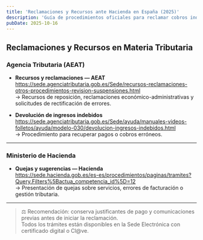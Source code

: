 ```yaml
---
title: 'Reclamaciones y Recursos ante Hacienda en España (2025)'
description: 'Guía de procedimientos oficiales para reclamar cobros indebidos, errores tributarios y otros conflictos fiscales ante la Agencia Tributaria y el Ministerio de Hacienda.'
pubDate: 2025-10-16
---
```


## Reclamaciones y Recursos en Materia Tributaria

### Agencia Tributaria (AEAT)

- **Recursos y reclamaciones — AEAT**  
  https://sede.agenciatributaria.gob.es/Sede/recursos-reclamaciones-otros-procedimientos-revision-suspensiones.html  
  → Recursos de reposición, reclamaciones económico-administrativas y solicitudes de rectificación de errores.

- **Devolución de ingresos indebidos**  
  https://sede.agenciatributaria.gob.es/Sede/ayuda/manuales-videos-folletos/ayuda/modelo-030/devolucion-ingresos-indebidos.html  
  → Procedimiento para recuperar pagos o cobros erróneos.

---

### Ministerio de Hacienda

- **Quejas y sugerencias — Hacienda**  
  https://sede.hacienda.gob.es/es-es/procedimientos/paginas/tramites?Query.Filters%5Bactua_competencia_id%5D=12  
  → Presentación de quejas sobre servicios, errores de facturación o gestión tributaria.

---

> ⚖️ Recomendación: conserva justificantes de pago y comunicaciones previas antes de iniciar la reclamación.  
> Todos los trámites están disponibles en la Sede Electrónica con certificado digital o Cl@ve.
